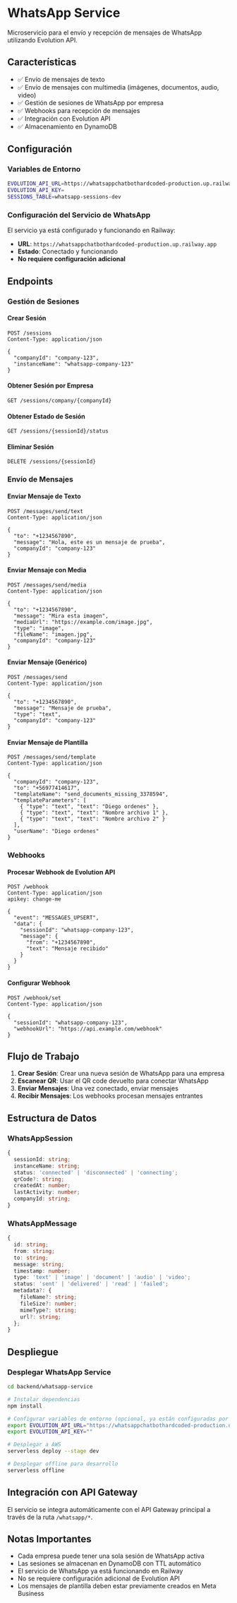# WhatsApp Service

Microservicio para el envío y recepción de mensajes de WhatsApp utilizando Evolution API.

## Características

- ✅ Envío de mensajes de texto
- ✅ Envío de mensajes con multimedia (imágenes, documentos, audio, video)
- ✅ Gestión de sesiones de WhatsApp por empresa
- ✅ Webhooks para recepción de mensajes
- ✅ Integración con Evolution API
- ✅ Almacenamiento en DynamoDB

## Configuración

### Variables de Entorno

```bash
EVOLUTION_API_URL=https://whatsappchatbothardcoded-production.up.railway.app
EVOLUTION_API_KEY=
SESSIONS_TABLE=whatsapp-sessions-dev
```

### Configuración del Servicio de WhatsApp

El servicio ya está configurado y funcionando en Railway:
- **URL**: `https://whatsappchatbothardcoded-production.up.railway.app`
- **Estado**: Conectado y funcionando
- **No requiere configuración adicional**

## Endpoints

### Gestión de Sesiones

#### Crear Sesión
```http
POST /sessions
Content-Type: application/json

{
  "companyId": "company-123",
  "instanceName": "whatsapp-company-123"
}
```

#### Obtener Sesión por Empresa
```http
GET /sessions/company/{companyId}
```

#### Obtener Estado de Sesión
```http
GET /sessions/{sessionId}/status
```

#### Eliminar Sesión
```http
DELETE /sessions/{sessionId}
```

### Envío de Mensajes

#### Enviar Mensaje de Texto
```http
POST /messages/send/text
Content-Type: application/json

{
  "to": "+1234567890",
  "message": "Hola, este es un mensaje de prueba",
  "companyId": "company-123"
}
```

#### Enviar Mensaje con Media
```http
POST /messages/send/media
Content-Type: application/json

{
  "to": "+1234567890",
  "message": "Mira esta imagen",
  "mediaUrl": "https://example.com/image.jpg",
  "type": "image",
  "fileName": "imagen.jpg",
  "companyId": "company-123"
}
```

#### Enviar Mensaje (Genérico)
```http
POST /messages/send
Content-Type: application/json

{
  "to": "+1234567890",
  "message": "Mensaje de prueba",
  "type": "text",
  "companyId": "company-123"
}
```

#### Enviar Mensaje de Plantilla
```http
POST /messages/send/template
Content-Type: application/json

{
  "companyId": "company-123",
  "to": "+56977414617",
  "templateName": "send_documents_missing_3378594",
  "templateParameters": [
    { "type": "text", "text": "Diego ordenes" },
    { "type": "text", "text": "Nombre archivo 1" },
    { "type": "text", "text": "Nombre archivo 2" }
  ],
  "userName": "Diego ordenes"
}
```

### Webhooks

#### Procesar Webhook de Evolution API
```http
POST /webhook
Content-Type: application/json
apikey: change-me

{
  "event": "MESSAGES_UPSERT",
  "data": {
    "sessionId": "whatsapp-company-123",
    "message": {
      "from": "+1234567890",
      "text": "Mensaje recibido"
    }
  }
}
```

#### Configurar Webhook
```http
POST /webhook/set
Content-Type: application/json

{
  "sessionId": "whatsapp-company-123",
  "webhookUrl": "https://api.example.com/webhook"
}
```

## Flujo de Trabajo

1. **Crear Sesión**: Crear una nueva sesión de WhatsApp para una empresa
2. **Escanear QR**: Usar el QR code devuelto para conectar WhatsApp
3. **Enviar Mensajes**: Una vez conectado, enviar mensajes
4. **Recibir Mensajes**: Los webhooks procesan mensajes entrantes

## Estructura de Datos

### WhatsAppSession
```typescript
{
  sessionId: string;
  instanceName: string;
  status: 'connected' | 'disconnected' | 'connecting';
  qrCode?: string;
  createdAt: number;
  lastActivity: number;
  companyId: string;
}
```

### WhatsAppMessage
```typescript
{
  id: string;
  from: string;
  to: string;
  message: string;
  timestamp: number;
  type: 'text' | 'image' | 'document' | 'audio' | 'video';
  status: 'sent' | 'delivered' | 'read' | 'failed';
  metadata?: {
    fileName?: string;
    fileSize?: number;
    mimeType?: string;
    url?: string;
  };
}
```

## Despliegue

### Desplegar WhatsApp Service
```bash
cd backend/whatsapp-service

# Instalar dependencias
npm install

# Configurar variables de entorno (opcional, ya están configuradas por defecto)
export EVOLUTION_API_URL="https://whatsappchatbothardcoded-production.up.railway.app"
export EVOLUTION_API_KEY=""

# Desplegar a AWS
serverless deploy --stage dev

# Desplegar offline para desarrollo
serverless offline
```

## Integración con API Gateway

El servicio se integra automáticamente con el API Gateway principal a través de la ruta `/whatsapp/*`.

## Notas Importantes

- Cada empresa puede tener una sola sesión de WhatsApp activa
- Las sesiones se almacenan en DynamoDB con TTL automático
- El servicio de WhatsApp ya está funcionando en Railway
- No se requiere configuración adicional de Evolution API
- Los mensajes de plantilla deben estar previamente creados en Meta Business

